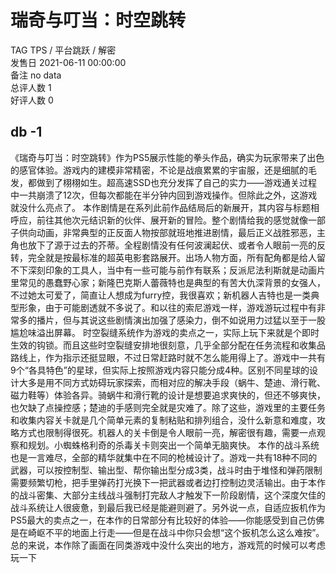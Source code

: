 



# 瑞奇与叮当：时空跳转
  
TAG TPS / 平台跳跃 / 解密  
发售日 2021-06-11 00:00:00  
备注 no data  
总评人数 1  
好评人数 0
## db -1


《瑞奇与叮当：时空跳转》作为PS5展示性能的拳头作品，确实为玩家带来了出色的感官体验。游戏内的建模非常精密，不论是战痕累累的宇宙服，还是细腻的毛发，都做到了栩栩如生。超高速SSD也充分发挥了自己的实力——游戏通关过程中一共崩溃了12次，但每次都能在半分钟内回到游戏操作。但除此之外，这游戏就没什么亮点了。
本作剧情是在系列此前作品结局后的新展开，其内容与标题相呼应，前往其他次元结识新的伙伴、展开新的冒险。整个剧情给我的感觉就像一部子供向动画，非常典型的正反面人物按部就班地推进剧情，最后正义战胜邪恶，主角也放下了源于过去的芥蒂。全程剧情没有任何波澜起伏、或者令人眼前一亮的反转，完全就是按最标准的超英电影套路展开。出场人物方面，所有配角都是给人留不下深刻印象的工具人，当中有一些可能与前作有联系；反派尼法利斯就是动画片里常见的愚蠢野心家；新隆巴克斯人蕾薇特也是典型的有苦大仇深背景的女强人，不过她太可爱了，简直让人想成为furry控，我很喜欢；新机器人吉特也是一类典型形象，由于可能剧透就不多说了。和以往的索尼游戏一样，游戏游玩过程中有非常多的播片，但与其说这些剧情演出加强了感染力，倒不如说用力过猛以至于一股尴尬味溢出屏幕。
时空裂缝系统作为游戏的卖点之一，实际上玩下来就是个即时生效的钩锁。而且这些时空裂缝安排地很刻意，几乎全部分配在任务流程和收集品路线上，作为指示还挺显眼，不过日常赶路时就不怎么能用得上了。游戏中一共有9个“各具特色”的星球，但实际上按照游戏内容只能分成4种。区别不同星球的设计大多是用不同方式妨碍玩家探索，而相对应的解决手段（蜗牛、楚迪、滑行靴、磁力鞋等）体验各异。骑蜗牛和滑行靴的设计是想要追求爽快的，但还不够爽快，也欠缺了点操控感；楚迪的手感则完全就是灾难了。除了这些，游戏里的主要任务和收集内容关卡就是几个简单元素的复制粘贴和排列组合，没什么新意和难度，攻略方式也限制得很死。机器人的关卡倒是令人眼前一亮，解密很有趣，需要一点观察和规划。小蜘蛛格利奇的杀毒关卡则突出一个简单无脑爽快。
本作的战斗系统也是一言难尽，全部的精华就集中在不同的枪械设计了。游戏一共有18种不同的武器，可以按控制型、输出型、帮你输出型分成3类，战斗时由于堆怪和弹药限制需要频繁切枪，把手里弹药打光换下一把武器或者边打控制边灵活输出。由于本作的战斗密集、大部分主线战斗强制打完敌人才触发下一阶段剧情，这个深度欠佳的战斗系统让人很疲惫，到最后我已经是能避则避了。另外说一点，自适应扳机作为PS5最大的卖点之一，在本作的日常部分有比较好的体验——你能感受到自己仿佛是在崎岖不平的地面上行走——但是在战斗中你只会想“这个扳机怎么这么难按”。
总的来说，本作除了画面在同类游戏中没什么突出的地方，游戏荒的时候可以考虑玩一下